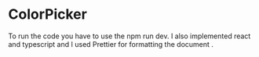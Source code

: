 # ColorPicker

To run the code you have to use the npm run dev.
I also implemented react and typescript and I used Prettier for formatting the document .
